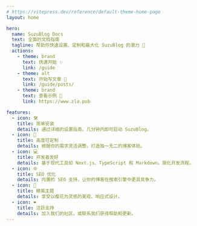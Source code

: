 ```yaml
---
# https://vitepress.dev/reference/default-theme-home-page
layout: home

hero:
  name: SuzuBlog Docs
  text: 全面的文档指南
  tagline: 帮助你快速设置、定制和最大化 SuzuBlog 的潜力 🚀
  actions:
    - theme: brand
      text: 快速开始 ✨
      link: /guide
    - theme: alt
      text: 开始写文章 📖
      link: /guide/posts/
    - theme: brand
      text: 查看示例 🚀
      link: https://www.zla.pub

features:
  - icon: 🛠️
    title: 简单安装
    details: 通过详细的设置指南，几分钟内即可启动 SuzuBlog。
  - icon: 🎨
    title: 高度可定制
    details: 根据你的需求灵活调整，打造独一无二的博客体验。
  - icon: 💻
    title: 开发者友好
    details: 基于现代工具如 Next.js、TypeScript 和 Markdown，简化开发流程。
  - icon: 🌐
    title: SEO 优化
    details: 内置的 SEO 支持，让你的博客在搜索引擎中更具竞争力。
  - icon: 🌸
    title: 精美主题
    details: 享受以樱花为灵感的美观、响应式设计。
  - icon: ❤️
    title: 活跃支持
    details: 加入我们的社区，或联系我们获得帮助和更新。
---
```

